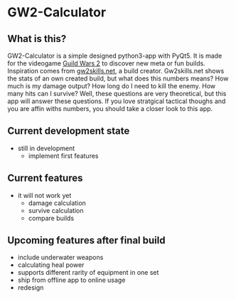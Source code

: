 # GW2-Calculator

## What is this?
GW2-Calculator is a simple designed python3-app with PyQt5. It is made for the videogame [Guild Wars 2](https://www.guildwars2.com "Guild Wars 2") to discover new meta or fun builds. Inspiration comes from [gw2skills.net](http://gw2skills.net/editor/  "gw2skills.net"), a build creator. Gw2skills.net shows the stats of an own created build, but what does this numbers means? How much is my damage output? How long do I need to kill the enemy. How many hits can I survive?
Well, these questions are very theoretical, but this app will answer these questions. If you love stratgical tactical thoughs and you are affin withs numbers, you should take a closer look to this app.

## Current development state
- still in development
	- implement first features

## Current features
- it will not work yet
	- damage calculation
	- survive calculation
	- compare builds

## Upcoming features after final build
- include underwater weapons
- calculating heal power
- supports different rarity of equipment in one set
- ship from offline app to online usage
- redesign
